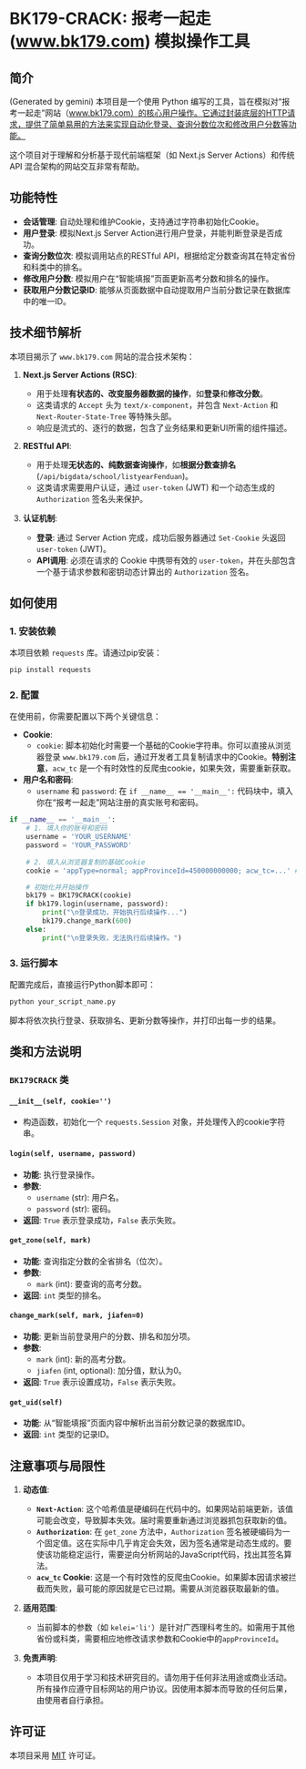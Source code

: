 # BK179-CRACK: 报考一起走 (www.bk179.com) 模拟操作工具

## 简介
(Generated by gemini)
本项目是一个使用 Python 编写的工具，旨在模拟对“报考一起走”网站（www.bk179.com）的核心用户操作。它通过封装底层的HTTP请求，提供了简单易用的方法来实现自动化登录、查询分数位次和修改用户分数等功能。

这个项目对于理解和分析基于现代前端框架（如 Next.js Server Actions）和传统 API 混合架构的网站交互非常有帮助。

## 功能特性

- **会话管理**: 自动处理和维护Cookie，支持通过字符串初始化Cookie。
- **用户登录**: 模拟Next.js Server Action进行用户登录，并能判断登录是否成功。
- **查询分数位次**: 模拟调用站点的RESTful API，根据给定分数查询其在特定省份和科类中的排名。
- **修改用户分数**: 模拟用户在“智能填报”页面更新高考分数和排名的操作。
- **获取用户分数记录ID**: 能够从页面数据中自动提取用户当前分数记录在数据库中的唯一ID。

## 技术细节解析

本项目揭示了 `www.bk179.com` 网站的混合技术架构：

1.  **Next.js Server Actions (RSC)**:
    - 用于处理**有状态的、改变服务器数据的操作**，如**登录**和**修改分数**。
    - 这类请求的 `Accept` 头为 `text/x-component`，并包含 `Next-Action` 和 `Next-Router-State-Tree` 等特殊头部。
    - 响应是流式的、逐行的数据，包含了业务结果和更新UI所需的组件描述。

2.  **RESTful API**:
    - 用于处理**无状态的、纯数据查询操作**，如**根据分数查排名** (`/api/bigdata/school/listyearFenduan`)。
    - 这类请求需要用户认证，通过 `user-token` (JWT) 和一个动态生成的 `Authorization` 签名头来保护。

3.  **认证机制**:
    - **登录**: 通过 Server Action 完成，成功后服务器通过 `Set-Cookie` 头返回 `user-token` (JWT)。
    - **API调用**: 必须在请求的 Cookie 中携带有效的 `user-token`，并在头部包含一个基于请求参数和密钥动态计算出的 `Authorization` 签名。

## 如何使用

### 1. 安装依赖

本项目依赖 `requests` 库。请通过pip安装：

```bash
pip install requests
```

### 2. 配置

在使用前，你需要配置以下两个关键信息：

- **Cookie**:
  - `cookie`: 脚本初始化时需要一个基础的Cookie字符串。你可以直接从浏览器登录 `www.bk179.com` 后，通过开发者工具复制请求中的Cookie。**特别注意**，`acw_tc` 是一个有时效性的反爬虫cookie，如果失效，需要重新获取。
- **用户名和密码**:
  - `username` 和 `password`: 在 `if __name__ == '__main__':` 代码块中，填入你在“报考一起走”网站注册的真实账号和密码。

```python
if __name__ == '__main__':
    # 1. 填入你的账号和密码
    username = 'YOUR_USERNAME'
    password = 'YOUR_PASSWORD'
    
    # 2. 填入从浏览器复制的基础Cookie
    cookie = 'appType=normal; appProvinceId=450000000000; acw_tc=...' # 建议使用最新的acw_tc

    # 初始化并开始操作
    bk179 = BK179CRACK(cookie)
    if bk179.login(username, password):
        print("\n登录成功，开始执行后续操作...")
        bk179.change_mark(600)
    else:
        print("\n登录失败，无法执行后续操作。")
```

### 3. 运行脚本

配置完成后，直接运行Python脚本即可：

```bash
python your_script_name.py
```

脚本将依次执行登录、获取排名、更新分数等操作，并打印出每一步的结果。

## 类和方法说明

### `BK179CRACK` 类

#### `__init__(self, cookie='')`
- 构造函数，初始化一个 `requests.Session` 对象，并处理传入的cookie字符串。

#### `login(self, username, password)`
- **功能**: 执行登录操作。
- **参数**:
  - `username` (str): 用户名。
  - `password` (str): 密码。
- **返回**: `True` 表示登录成功，`False` 表示失败。

#### `get_zone(self, mark)`
- **功能**: 查询指定分数的全省排名（位次）。
- **参数**:
  - `mark` (int): 要查询的高考分数。
- **返回**: `int` 类型的排名。

#### `change_mark(self, mark, jiafen=0)`
- **功能**: 更新当前登录用户的分数、排名和加分项。
- **参数**:
  - `mark` (int): 新的高考分数。
  - `jiafen` (int, optional): 加分值，默认为0。
- **返回**: `True` 表示设置成功，`False` 表示失败。

#### `get_uid(self)`
- **功能**: 从“智能填报”页面内容中解析出当前分数记录的数据库ID。
- **返回**: `int` 类型的记录ID。

## 注意事项与局限性

1.  **动态值**:
    - **`Next-Action`**: 这个哈希值是硬编码在代码中的。如果网站前端更新，该值可能会改变，导致脚本失效。届时需要重新通过浏览器抓包获取新的值。
    - **`Authorization`**: 在 `get_zone` 方法中，`Authorization` 签名被硬编码为一个固定值。这在实际中几乎肯定会失效，因为签名通常是动态生成的。要使该功能稳定运行，需要逆向分析网站的JavaScript代码，找出其签名算法。
    - **`acw_tc` Cookie**: 这是一个有时效性的反爬虫Cookie。如果脚本因请求被拦截而失败，最可能的原因就是它已过期。需要从浏览器获取最新的值。

2.  **适用范围**:
    - 当前脚本的参数（如 `kelei='li'`）是针对广西理科考生的。如需用于其他省份或科类，需要相应地修改请求参数和Cookie中的`appProvinceId`。

3.  **免责声明**:
    - 本项目仅用于学习和技术研究目的。请勿用于任何非法用途或商业活动。所有操作应遵守目标网站的用户协议。因使用本脚本而导致的任何后果，由使用者自行承担。

## 许可证

本项目采用 [MIT](LICENSE) 许可证。